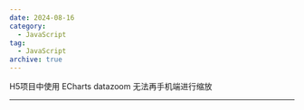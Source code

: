 ```yaml
---
date: 2024-08-16
category:
  - JavaScript
tag:
  - JavaScript
archive: true
---
```


H5项目中使用 ECharts datazoom 无法再手机端进行缩放

---
